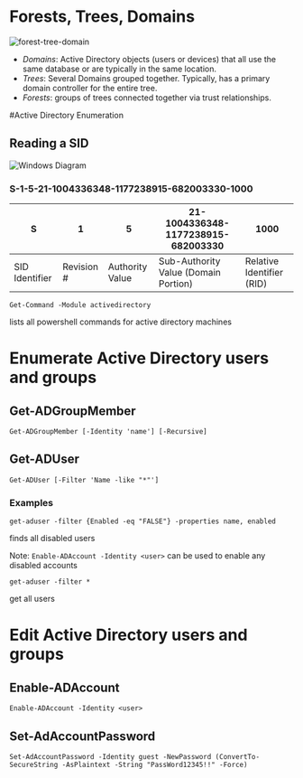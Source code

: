 # Forests, Trees, Domains
![forest-tree-domain](https://git.cybbh.space/os/public/-/raw/master/os/modules/014_windows_active_directory_enumeration/pages/ADimage1.png)
- *Domains*: Active Directory objects (users or devices) that all use the same database or are typically in the same location.
- *Trees*: Several Domains grouped together. Typically, has a primary domain controller for the entire tree.
- *Forests*: groups of trees connected together via trust relationships.

#Active Directory Enumeration

## Reading a SID
![Windows Diagram](https://learn.microsoft.com/en-us/windows-server/identity/ad-ds/manage/media/security-identifier-architecture.png)

### S-1-5-21-1004336348-1177238915-682003330-1000

| S | 1 | 5 | 21-1004336348-1177238915-682003330 | 1000 |
| - | - | - | - | - |
| SID Identifier | Revision # | Authority Value | Sub-Authority Value (Domain Portion) | Relative Identifier (RID) |


```
Get-Command -Module activedirectory
```
lists all powershell commands for active directory machines


# Enumerate Active Directory users and groups

## Get-ADGroupMember

```
Get-ADGroupMember [-Identity 'name'] [-Recursive]
```

## Get-ADUser

```
Get-ADUser [-Filter 'Name -like "*"']
```

### Examples

```
get-aduser -filter {Enabled -eq "FALSE"} -properties name, enabled
```
finds all disabled users

Note: `Enable-ADAccount -Identity <user>` can be used to enable any disabled accounts

```
get-aduser -filter *
```
get all users

# Edit Active Directory users and groups

## Enable-ADAccount

```
Enable-ADAccount -Identity <user>
```

## Set-AdAccountPassword

```
Set-AdAccountPassword -Identity guest -NewPassword (ConvertTo-SecureString -AsPlaintext -String "PassWord12345!!" -Force)
```

## 
